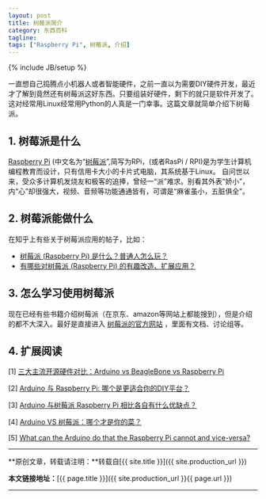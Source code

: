 ```yaml
---
layout: post
title: 树莓派简介
category: 东西百科
tagline: 
tags: ["Raspberry Pi", 树莓派, 介绍]
---
```

{% include JB/setup %}

一直想自己捣腾点小机器人或者智能硬件，之前一直以为需要DIY硬件开发，最近才了解到竟然还有树莓派这好东西。只要组装好硬件，剩下的就只是软件开发了。这对经常用Linux经常用Python的人真是一门幸事。这篇文章就简单介绍下树莓派。

## 1. 树莓派是什么

[Raspberry Pi](https://en.wikipedia.org/wiki/Raspberry_Pi) (中文名为“[树莓派](https://zh.wikipedia.org/wiki/%E6%A0%91%E8%8E%93%E6%B4%BE)”,简写为RPi，(或者RasPi / RPI)是为学生计算机编程教育而设计，只有信用卡大小的卡片式电脑，其系统基于Linux。 自问世以来，受众多计算机发烧友和极客的追捧，曾经一“派”难求。别看其外表“娇小”，内“心”却很强大，视频、音频等功能通通皆有，可谓是“麻雀虽小，五脏俱全”。

## 2. 树莓派能做什么

在知乎上有些关于树莓派应用的帖子，比如：

+ [树莓派 (Raspberry Pi) 是什么？普通人怎么玩？](https://www.zhihu.com/question/20859055)
+ [有哪些对树莓派 (Raspberry Pi) 的有趣改造、扩展应用？](https://www.zhihu.com/question/20697024)

## 3. 怎么学习使用树莓派

现在已经有些书籍介绍树莓派（在京东、amazon等网站上都能搜到），但是介绍的都不大深入。最好是直接进入 [树莓派的官方网站](https://www.raspberrypi.org/) ，里面有文档、讨论组等。

## 4. 扩展阅读

[1] [三大主流开源硬件对比：Arduino vs BeagleBone vs Raspberry Pi](http://www.csdn.net/article/2013-05-02/2815109-ArduinoUno-vs-BeagleBone-vs-RaspberryPi)

[2] [Arduino 与 Raspberry Pi: 哪个是更适合你的DIY平台？](https://linux.cn/article-3112-1.html)

[3] [Arduino 与树莓派 Raspberry Pi 相比各自有什么优缺点？](https://www.zhihu.com/question/20755144)

[4] [Arduino VS 树莓派：哪个才是你的菜？](http://www.geekfan.net/1359/)

[5] [What can the Arduino do that the Raspberry Pi cannot and vice-versa?](https://www.quora.com/What-can-the-Arduino-do-that-the-Raspberry-Pi-cant-and-vice-versa)

* * *

**原创文章，转载请注明：**转载自[{{ site.title }}]({{ site.production_url }})

**本文链接地址：**[{{ page.title }}]({{ site.production_url }}{{ page.url }})

* * *
